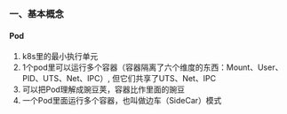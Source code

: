 ###  一、基本概念
#### Pod
1. k8s里的最小执行单元
2. 1个pod里可以运行多个容器（容器隔离了六个维度的东西：Mount、User、PID、UTS、Net、IPC）, 但它们共享了UTS、Net、IPC
3. 可以把Pod理解成豌豆荚，容器比作里面的豌豆
4. 一个Pod里面运行多个容器，也叫做边车（SideCar）模式